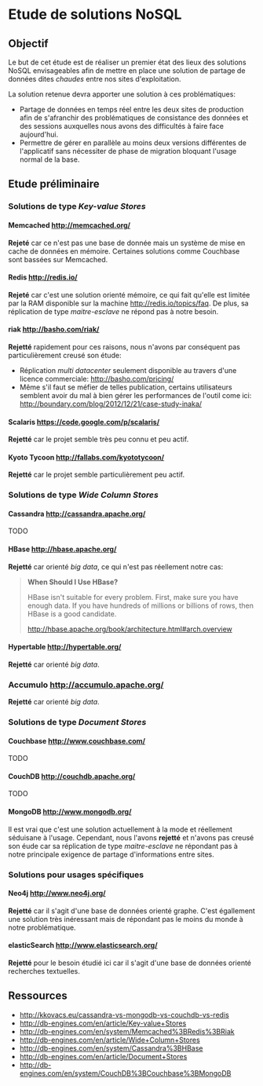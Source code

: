 # Etude de solutions NoSQL

## Objectif

Le but de cet étude est de réaliser un premier état des lieux des solutions NoSQL envisageables afin de mettre en place une solution de partage de données dites _chaudes_ entre nos sites d'exploitation.

La solution retenue devra apporter une solution à ces problématiques:
+ Partage de données en temps réel entre les deux sites de production afin de s'afranchir des problématiques de consistance des données et des sessions auxquelles nous avons des difficultés à faire face aujourd'hui.
+ Permettre de gérer en parallèle au moins deux versions différentes de l'applicatif sans nécessiter de phase de migration bloquant l'usage normal de la base.

## Etude préliminaire

### Solutions de type _Key-value Stores_

#### Memcached http://memcached.org/

__Rejeté__ car ce n'est pas une base de donnée mais un système de mise en cache de données en mémoire. Certaines solutions comme Couchbase sont bassées sur Memcached.

#### Redis http://redis.io/

__Rejeté__ car c'est une solution orienté mémoire, ce qui fait qu'elle est limitée par la RAM disponible sur la machine http://redis.io/topics/faq. De plus, sa réplication de type _maitre-esclave_ ne répond pas à notre besoin.

#### riak http://basho.com/riak/

__Rejetté__ rapidement pour ces raisons, nous n'avons par conséquent pas particulièrement creusé son étude:
+ Réplication _multi datacenter_ seulement disponible au travers d'une licence commerciale: http://basho.com/pricing/
+ Même s'il faut se méfier de telles publication, certains utilisateurs semblent avoir du mal à bien gérer les performances de l'outil come ici: http://boundary.com/blog/2012/12/21/case-study-inaka/

#### Scalaris https://code.google.com/p/scalaris/

__Rejetté__ car le projet semble très peu connu et peu actif.

#### Kyoto Tycoon http://fallabs.com/kyototycoon/

__Rejetté__ car le projet semble particulièrement peu actif.

### Solutions de type _Wide Column Stores_

#### Cassandra  http://cassandra.apache.org/

TODO

#### HBase http://hbase.apache.org/

__Rejetté__ car orienté _big data_, ce qui n'est pas réellement notre cas:

> __When Should I Use HBase?__
>
> HBase isn't suitable for every problem. First, make sure you have enough data. If you have hundreds of millions or billions of rows, then HBase is a good candidate.
>
> http://hbase.apache.org/book/architecture.html#arch.overview

#### Hypertable http://hypertable.org/

__Rejetté__ car orienté _big data_.

### Accumulo http://accumulo.apache.org/

__Rejetté__ car orienté _big data_.

### Solutions de type _Document Stores_

#### Couchbase http://www.couchbase.com/

TODO

#### CouchDB http://couchdb.apache.org/

TODO

#### MongoDB http://www.mongodb.org/

Il est vrai que c'est une solution actuellement à la mode et réellement séduisane à l'usage. Cependant, nous l'avons __rejetté__ et n'avons pas creusé son éude car sa réplication de type _maitre-esclave_ ne répondant pas à notre principale exigence de partage d'informations entre sites.

### Solutions pour usages spécifiques

#### Neo4j http://www.neo4j.org/

__Rejetté__ car il s'agit d'une base de données orienté graphe. C'est égallement une solution très inéressant mais de répondant pas le moins du monde à notre problématique.

#### elasticSearch http://www.elasticsearch.org/

__Rejetté__ pour le besoin étudié ici car il s'agit d'une base de données orienté recherches textuelles.

## Ressources

+ http://kkovacs.eu/cassandra-vs-mongodb-vs-couchdb-vs-redis
+ http://db-engines.com/en/article/Key-value+Stores
+ http://db-engines.com/en/system/Memcached%3BRedis%3BRiak
+ http://db-engines.com/en/article/Wide+Column+Stores
+ http://db-engines.com/en/system/Cassandra%3BHBase
+ http://db-engines.com/en/article/Document+Stores
+ http://db-engines.com/en/system/CouchDB%3BCouchbase%3BMongoDB
